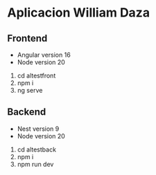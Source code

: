 # Aplicacion William Daza

## Frontend
- Angular version 16
- Node version 20

1. cd altestfront
2. npm i
3. ng serve

## Backend
- Nest version 9
- Node version 20

1. cd altestback
2. npm i
3. npm run dev 